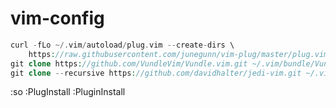 # vim-config

```php
curl -fLo ~/.vim/autoload/plug.vim --create-dirs \
    https://raw.githubusercontent.com/junegunn/vim-plug/master/plug.vim
git clone https://github.com/VundleVim/Vundle.vim.git ~/.vim/bundle/Vundle.vim
git clone --recursive https://github.com/davidhalter/jedi-vim.git ~/.vim/bundle/jedi-vim
```

:so
:PlugInstall
:PluginInstall
